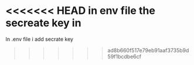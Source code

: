 <<<<<<< HEAD
in env file the secreate key 
in
=======
In .env file i add secrate key
>>>>>>> ad8b660f517e79eb91aaf3735b9d59f1bcdbe6cf
